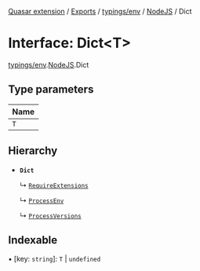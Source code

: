 [Quasar extension](../index.md) / [Exports](../modules.md) / [typings/env](../modules/typings_env.md) / [NodeJS](../modules/typings_env.NodeJS.md) / Dict

# Interface: Dict<T\>

[typings/env](../modules/typings_env.md).[NodeJS](../modules/typings_env.NodeJS.md).Dict

## Type parameters

| Name |
| :------ |
| `T` |

## Hierarchy

- **`Dict`**

  ↳ [`RequireExtensions`](typings_env.NodeJS.RequireExtensions.md)

  ↳ [`ProcessEnv`](typings_env.NodeJS.ProcessEnv.md)

  ↳ [`ProcessVersions`](typings_env.NodeJS.ProcessVersions.md)

## Indexable

▪ [key: `string`]: `T` \| `undefined`
